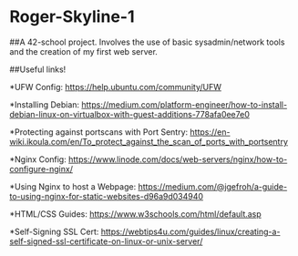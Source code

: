 # Roger-Skyline-1
##A 42-school project. Involves the use of basic sysadmin/network tools and the creation of my first web server.


##Useful links!  

*UFW Config:
https://help.ubuntu.com/community/UFW

*Installing Debian:
https://medium.com/platform-engineer/how-to-install-debian-linux-on-virtualbox-with-guest-additions-778afa0ee7e0

*Protecting against portscans with Port Sentry:
https://en-wiki.ikoula.com/en/To_protect_against_the_scan_of_ports_with_portsentry

*Nginx Config:
https://www.linode.com/docs/web-servers/nginx/how-to-configure-nginx/

*Using Nginx to host a Webpage:
https://medium.com/@jgefroh/a-guide-to-using-nginx-for-static-websites-d96a9d034940

*HTML/CSS Guides:
https://www.w3schools.com/html/default.asp

*Self-Signing SSL Cert:
https://webtips4u.com/guides/linux/creating-a-self-signed-ssl-certificate-on-linux-or-unix-server/

